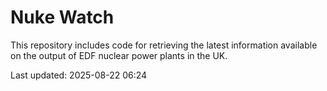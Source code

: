 # Nuke Watch

This repository includes code for retrieving the latest information available on the output of EDF nuclear power plants in the UK.

Last updated: 2025-08-22 06:24